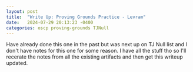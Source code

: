 ```yaml
---
layout: post
title:  "Write Up: Proving Grounds Practice - Levram"
date:   2024-07-29 20:13:23 -0400
categories: oscp proving-grounds TJNull
---
```



Have already done this one in the past but was next up on TJ Null list and I don't have notes for this one for some reason. I have all the stuff tho so I'll recerate the notes from all the existing artifacts and then get this writeup updated.
